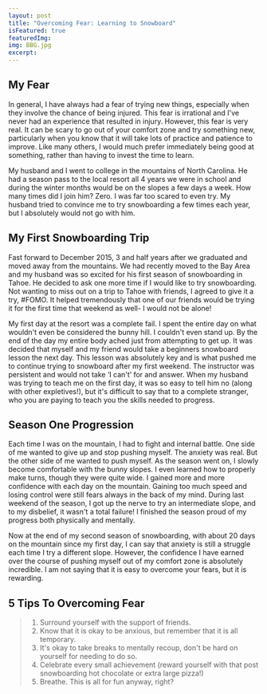 ```yaml
---
layout: post
title: "Overcoming Fear: Learning to Snowboard"
isFeatured: true
featuredImg:
img: BBG.jpg
excerpt: 
---
```



## My Fear

In general, I have always had a fear of trying new things, especially when they involve the chance of being injured. This fear is irrational and I've never had an experience that resulted in injury. However, this fear is very real. It can be scary to go out of your comfort zone and try something new, particularly when you know that it will take lots of practice and patience to improve. Like many others, I would much prefer immediately being good at something, rather than having to invest the time to learn.

My husband and I went to college in the mountains of North Carolina. He had a season pass to the local resort all 4 years we were in school and during the winter months would be on the slopes a few days a week. How many times did I join him? Zero.  I was far too scared to even try. My husband tried to convince me to try snowboarding a few times each year, but I absolutely would not go with him.

## My First Snowboarding Trip

Fast forward to December 2015, 3 and half years after we graduated and moved away from the mountains. We had recently moved to the Bay Area and my husband was so excited for his first season of snowboarding in Tahoe. He decided to ask one more time if I would like to try snowboarding. Not wanting to miss out on a trip to Tahoe with friends, I agreed to give it a try, #FOMO. It helped tremendously that one of our friends would be trying it for the first time that weekend as well- I would not be alone!

My first day at the resort was a complete fail. I spent the entire day on what wouldn't even be considered the bunny hill. I couldn't even stand up. By the end of the day my entire body ached just from attempting to get up. It was decided that myself and my friend would take a beginners snowboard lesson the next day. This lesson was absolutely key and is what pushed me to continue trying to snowboard after my first weekend. The instructor was persistent and would not take ‘I can't’ for and answer. When my husband was trying to teach me on the first day, it was so easy to tell him no (along with other expletives!), but it's difficult to say that to a complete stranger, who you are paying to teach you the skills needed to progress.

## Season One Progression

Each time I was on the mountain, I had to fight and internal battle. One side of me wanted to give up and stop pushing myself. The anxiety was real. But the other side of me wanted to push myself. As the season went on, I slowly become comfortable with the bunny slopes. I even learned how to properly make turns, though they were quite wide. I gained more and more confidence with each day on the mountain. Gaining too much speed and losing control were still fears always in the back of my mind. During last weekend of the season, I got up the nerve to try an intermediate slope, and to my disbelief, it wasn't a total failure! I finished the season proud of my progress both physically and mentally.

Now at the end of my second season of snowboarding, with about 20 days on the mountain since my first day, I can say that anxiety is still a struggle each time I try a different slope. However, the confidence I have earned over the course of pushing myself out of my comfort zone is absolutely incredible. I am not saying that it is easy to overcome your fears, but it is rewarding.

## 5 Tips To Overcoming Fear
>1. Surround yourself with the support of friends.
>2. Know that it is okay to be anxious, but remember that it is all temporary.
>3. It's okay to take breaks to mentally recoup, don't be hard on yourself for needing to do so.
>4. Celebrate every small achievement (reward yourself with that post snowboarding hot chocolate or extra large pizza!)
>5. Breathe. This is all for fun anyway, right?
